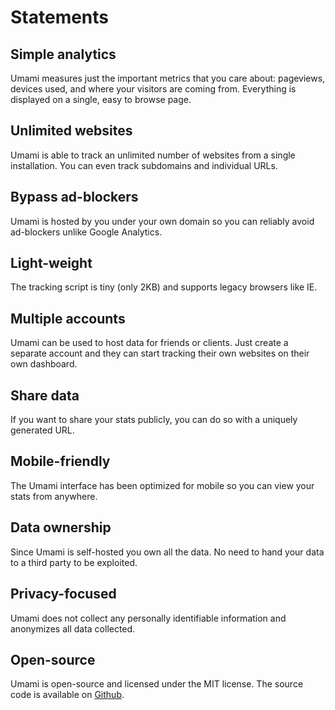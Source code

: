 # Statements

## Simple analytics

Umami measures just the important metrics that you care about: pageviews, devices used, and where your visitors
are coming from. Everything is displayed on a single, easy to browse page.

## Unlimited websites

Umami is able to track an unlimited number of websites from a single installation. You can even track subdomains and
individual URLs.

## Bypass ad-blockers

Umami is hosted by you under your own domain so you can reliably avoid ad-blockers unlike Google Analytics.

## Light-weight

The tracking script is tiny (only 2KB) and supports legacy browsers like IE.

## Multiple accounts

Umami can be used to host data for friends or clients. Just create a separate account and they can start tracking their
own websites on their own dashboard.

## Share data

If you want to share your stats publicly, you can do so with a uniquely generated URL.

## Mobile-friendly

The Umami interface has been optimized for mobile so you can view your stats from anywhere.

## Data ownership

Since Umami is self-hosted you own all the data. No need to hand your data to a third party to be exploited.

## Privacy-focused

Umami does not collect any personally identifiable information and anonymizes all data collected.

## Open-source

Umami is open-source and licensed under the MIT license. The source code is available on 
[Github](https://github.com/umami-software/umami).
